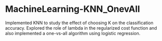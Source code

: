 # MachineLearning-KNN_OnevAll
Implemented KNN to study the effect of choosing K on the classification accuracy. Explored the role of lambda in the regularized cost function and also implemented a one-vs-all algorithm using logistic regression.
